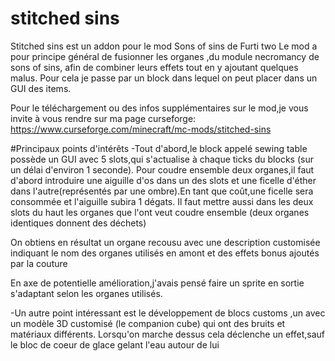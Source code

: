 # stitched sins
Stitched sins est un addon pour le mod Sons of sins de Furti two
Le mod a pour principe général de fusionner les organes ,du module necromancy de sons of sins, afin de combiner leurs effets tout en y ajoutant quelques malus.
Pour cela je passe par un block dans lequel on peut placer dans un GUI des items.

Pour le téléchargement ou des infos supplémentaires sur le mod,je vous invite à vous rendre sur ma page curseforge:
https://www.curseforge.com/minecraft/mc-mods/stitched-sins

#Principaux points d'intérêts
-Tout d'abord,le block appelé sewing table possède un GUI avec 5 slots,qui s'actualise à chaque ticks du blocks (sur un délai d'environ 1 seconde).
Pour coudre ensemble deux organes,il faut d'abord introduire une aiguille d'os dans un des slots et une ficelle d'éther dans l'autre(représentés par une ombre).En tant que coût,une ficelle sera consommée et l'aiguille subira 1 dégats.
Il faut mettre aussi dans les deux slots du haut les organes que l'ont veut coudre ensemble (deux organes identiques donnent des déchets)

On obtiens en résultat un organe recousu avec une description customisée indiquant le nom des organes utilisés en amont et des effets bonus ajoutés par la couture

En axe de potentielle amélioration,j'avais pensé faire un sprite en sortie s'adaptant  selon les organes utilisés.

-Un autre point intéressant est le développement de blocs customs ,un avec un modèle 3D customisé (le companion cube) qui ont des bruits et matériaux différents.
Lorsqu'on marche dessus cela déclenche un effet,sauf le bloc de coeur de glace gelant l'eau autour de lui

